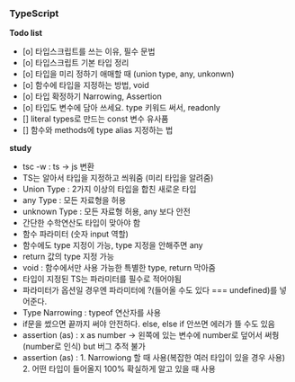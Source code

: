 <h3>TypeScript</h3>

<b>Todo list</b>

- [o] 타입스크립트를 쓰는 이유, 필수 문법
- [o] 타입스크립트 기본 타입 정리
- [o] 타입을 미리 정하기 애매할 때 (union type, any, unkonwn)
- [o] 함수에 타입을 지정하는 방법, void
- [o] 타입 확정하기 Narrowing, Assertion
- [o] 타입도 변수에 담아 쓰세요. type 키워드 써서, readonly
- [] literal types로 만드는 const 변수 유사품
- [] 함수와 methods에 type alias 지정하는 법

<b>study</b>

- tsc -w : ts -> js 변환
- TS는 알아서 타입을 지정하고 씌워줌 (미리 타입을 알려줌)
- Union Type : 2가지 이상의 타입을 합친 새로운 타입
- any Type : 모든 자료형을 허용
- unknown Type : 모든 자료형 허용, any 보다 안전
- 간단한 수학연산도 타입이 맞아야 함
- 함수 파라미터 (숫자 input 역할)
- 함수에도 type 지정이 가능, type 지정을 안해주면 any
- return 값의 type 지정 가능
- void : 함수에서만 사용 가능한 특별한 type, return 막아줌
- 타입이 지정된 TS는 파라미터를 필수로 적어야됨
- 파라미터가 옵션일 경우엔 파라미터에 ?(들어올 수도 있다 === undefined)를 넣어준다.
- Type Narrowing : typeof 연산자를 사용
- if문을 썼으면 끝까지 써야 안전하다. else, else if 안쓰면 에러가 뜰 수도 있음
- assertion (as) : x as number -> 왼쪽에 있는 변수에 number로 덮어서 써줭 (number로 인식) but 버그 추적 불가
- assertion (as) : 1. Narrowiong 할 때 사용(복잡한 여러 타입이 있을 경우 사용) 2. 어떤 타입이 들어올지 100% 확실하게 알고 있을 때 사용
